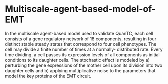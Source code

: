 # Multiscale-agent-based-model-of-EMT
In the multiscale agent-based model used to validate QuanTC, each cell consists of a gene regulatory network of 18 components, resulting in four distinct stable steady states that correspond to four cell phenotypes. The cell may divide a finite number of times at a normally- distributed rate. Every time dividing, a cell passes its expression levels of all components as initial conditions to its daughter cells. The stochastic effect is modeled by a) perturbing the gene expressions of the mother cell upon its division into two daughter cells and b) applying multiplicative noise to the parameters that model the key proteins of the EMT circuit.

